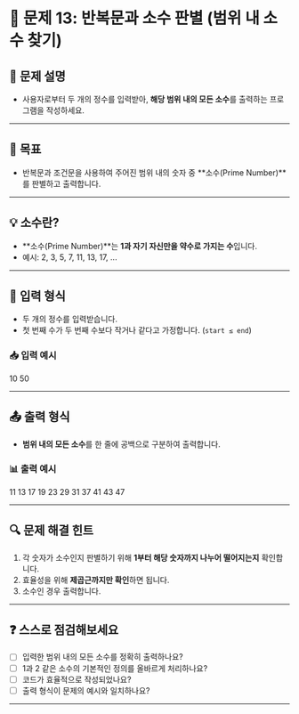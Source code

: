 # 📘 문제 13: 반복문과 소수 판별 (범위 내 소수 찾기)

## 📝 문제 설명
- 사용자로부터 두 개의 정수를 입력받아, **해당 범위 내의 모든 소수**를 출력하는 프로그램을 작성하세요.

---

## 🎯 목표
- 반복문과 조건문을 사용하여 주어진 범위 내의 숫자 중 **소수(Prime Number)**를 판별하고 출력합니다.

---

## 💡 소수란?
- **소수(Prime Number)**는 **1과 자기 자신만을 약수로 가지는 수**입니다.
- 예시: 2, 3, 5, 7, 11, 13, 17, ...

---

## 📂 입력 형식
- 두 개의 정수를 입력받습니다.
- 첫 번째 수가 두 번째 수보다 작거나 같다고 가정합니다. (`start ≤ end`)

### 📥 입력 예시
10 50

---

## 📤 출력 형식
- **범위 내의 모든 소수**를 한 줄에 공백으로 구분하여 출력합니다.

### 📊 출력 예시
11 13 17 19 23 29 31 37 41 43 47

---

## 🔍 문제 해결 힌트
1. 각 숫자가 소수인지 판별하기 위해 **1부터 해당 숫자까지 나누어 떨어지는지** 확인합니다.
2. 효율성을 위해 **제곱근까지만 확인**하면 됩니다.
3. 소수인 경우 출력합니다.

---

## ❓ 스스로 점검해보세요
- [ ] 입력한 범위 내의 모든 소수를 정확히 출력하나요?
- [ ] 1과 2 같은 소수의 기본적인 정의를 올바르게 처리하나요?
- [ ] 코드가 효율적으로 작성되었나요?
- [ ] 출력 형식이 문제의 예시와 일치하나요?

---